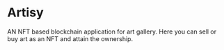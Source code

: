 # Artisy

AN NFT based blockchain application for art gallery. Here you can sell or buy art as an NFT and attain the ownership.
